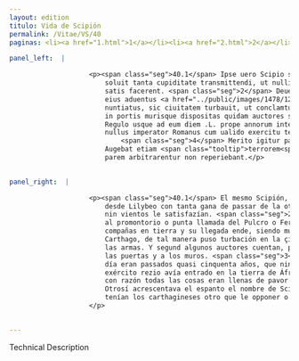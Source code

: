 ```yaml
---
layout: edition
titulo: Vida de Scipión
permalink: /Vitae/VS/40
paginas: <li><a href="1.html">1</a></li><li><a href="2.html">2</a></li><li><a href="3.html">3</a></li><li><a href="4.html">4</a></li><li><a href="5.html">5</a></li><li><a href="6.html">6</a></li><li><a href="7.html">7</a></li><li><a href="8.html">8</a></li><li><a href="9.html">9</a></li><li><a href="10.html">10</a></li><li><a href="11.html">11</a></li><li><a href="12.html">12</a></li><li><a href="13.html">13</a></li><li><a href="14.html">14</a></li><li><a href="15.html">15</a></li><li><a href="16.html">16</a></li><li><a href="17.html">17</a></li><li><a href="18.html">18</a></li><li><a href="19.html">19</a></li><li><a href="20.html">20</a></li><li><a href="21.html">21</a></li><li><a href="22.html">22</a></li><li><a href="23.html">23</a></li><li><a href="24.html">24</a></li><li><a href="25.html">25</a></li><li><a href="26.html">26</a></li><li><a href="27.html">27</a></li><li><a href="28.html">28</a></li><li><a href="29.html">29</a></li><li><a href="30.html">30</a></li><li><a href="31.html">31</a></li><li><a href="32.html">32</a></li><li><a href="33.html">33</a></li><li><a href="34.html">34</a></li><li><a href="35.html">35</a></li><li><a href="36.html">36</a></li><li><a href="37.html">37</a></li><li><a href="38.html">38</a></li><li><a href="39.html">39</a></li><li><a href="40.html">40</a></li><li><a href="41.html">41</a></li><li><a href="42.html">42</a></li><li><a href="43.html">43</a></li><li><a href="44.html">44</a></li><li><a href="45.html">45</a></li><li><a href="46.html">46</a></li><li><a href="47.html">47</a></li><li><a href="48.html">48</a></li><li><a href="49.html">49</a></li><li><a href="50.html">50</a></li><li><a href="51.html">51</a></li><li><a href="52.html">52</a></li><li><a href="53.html">53</a></li><li><a href="54.html">54</a></li><li><a href="55.html">55</a></li><li><a href="56.html">56</a></li><li><a href="57.html">57</a></li><li><a href="58.html">58</a></li><li><a href="59.html">59</a></li><li><a href="60.html">60</a></li><li><a href="61.html">61</a></li><li><a href="62.html">62</a></li><li><a href="63.html">63</a></li><li><a href="64.html">64</a></li><li><a href="65.html">65</a></li><li><a href="66.html">66</a></li><li><a href="67.html">67</a></li><li><a href="68.html">68</a></li><li><a href="69.html">69</a></li><li><a href="70.html">70</a></li><li><a href="71.html">71</a></li><li><a href="72.html">72</a></li><li><a href="73.html">73</a></li><li><a href="74.html">74</a></li>

panel_left:  |

                    <p><span class="seg">40.1</span> Ipse uero Scipio satis iam omnibus constitutis e Lilybeo
                        soluit tanta cupiditate transmittendi, ut nulli ei neque remi neque uenti
                        satis facerent. <span class="seg">2</span> Deuectus est tamen paucis diebus ad <span class="tooltip">promontorium<span class="tooltiptext">promuntorium <span class="siglas">F M R S U s</span> </span></span> Pulchri, atque ibi omnes copias in terram exposuit. Sed celeriter
                        eius aduentus <a href="../public/images/1478/124v.jpg" target="new"><img class="facs" src="https://alfonsodepalencia.github.io/Vitae/public/images/facs_icon.jpg"/></a>[124v] Carthaginem
                        nuntiatus, sic ciuitatem turbauit, ut conclamtum esse ad arma stationesque
                        in portis murisque dispositas quidam auctores sint. <span class="seg">3</span> Nam a Marco
                        Regulo usque ad eum diem .L. prope annorum intercesserat spatium, ex quo
                        nullus imperator Romanus cum ualido exercitu terram Aphricam intrauerat.
                            <span class="seg">4</span> Merito igitur pauoris ac tumultus omnia erant plena.
                        Augebat etiam <span class="tooltip">terrorem<span class="tooltiptext">terroris <span class="siglas">F</span> pauorem <span class="siglas">P</span> </span></span> Scipionis nomen, cui Carthaginenses, quem ducem aut opponerent aut
                        parem arbitrarentur non reperiebant.</p>
                

panel_right:  |

                    <p><span class="seg">40.1</span> El mesmo Scipión, ya todas cosas puestas en orden, fizo vela
                        desde Lilybeo con tanta gana de passar de la otra parte, que ningunos remos
                        nin vientos le satisfazían. <span class="seg">2</span> Al cabo, en pocos días fue arribado
                        al promontorio o punta llamada del Pulcro o Fermoso, y allí puso sus
                        compañas en tierra y su llegada ende, siendo muy presto denunciada en
                        Carthago, de tal manera puso turbación en la çibdad que luego apellidaron a
                        las armas. Y segund algunos auctores cuentan, posieron estancias y guardas a
                        las puertas y a los muros. <span class="seg">3</span> Ca desde Marco Régulo fasta aquel
                        día eran passados quasi cinquenta años, que ningund capitán romano con
                        exército rezio avía entrado en la tierra de África. <span class="seg">4</span> Assí que
                        con razón todas las cosas eran llenas de pavor y de turbatión alterada.
                        Otrosí acrescentava el espanto el nombre de Scipión, al qual capitán non
                        tenían los carthagineses otro que le opponer o que pensassen fallarle egual.
                    </p>
                

---
```


Technical Description 